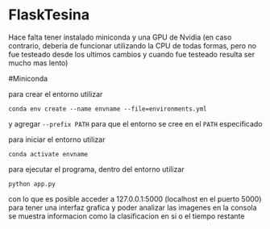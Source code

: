 # FlaskTesina
Hace falta tener instalado miniconda y una GPU de Nvidia (en caso contrario, deberia de funcionar utilizando la CPU de todas formas, pero no fue testeado desde los ultimos cambios y cuando fue testeado resulta ser mucho mas lento)

#Miniconda

para crear el entorno utilizar
```
conda env create --name envname --file=environments.yml
```
y agregar ```--prefix PATH``` para que el entorno se cree en el ```PATH``` especificado

para iniciar el entorno utilizar
```
conda activate envname
```

para ejecutar el programa, dentro del entorno utilizar
```
python app.py
```

con lo que es posible acceder a 127.0.0.1:5000 (localhost en el puerto 5000) para tener una interfaz grafica y poder analizar las imagenes
en la consola se muestra informacion como la clasificacion en si o el tiempo restante
